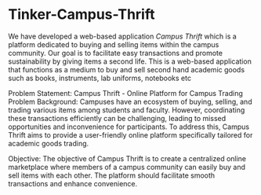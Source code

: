# Tinker-Campus-Thrift
We have developed a web-based application *Campus Thrift* which is a platform dedicated to buying and selling items within the campus community. Our goal is to facilitate easy transactions and promote sustainability by giving items a second life. This is a web-based application that functions as a medium to buy and sell second hand academic goods such as books, instruments, lab uniforms, notebooks etc

Problem Statement: Campus Thrift - Online Platform for Campus Trading
Problem Background:
Campuses have an ecosystem of buying, selling, and trading various items among students and faculty. However, coordinating these transactions efficiently can be challenging, leading to missed opportunities and inconvenience for participants. To address this, Campus Thrift aims to provide a user-friendly online platform specifically tailored for academic goods trading.

Objective:
The objective of Campus Thrift is to create a centralized online marketplace where members of a campus community can easily buy and sell items with each other. The platform should facilitate smooth transactions and enhance convenience.
